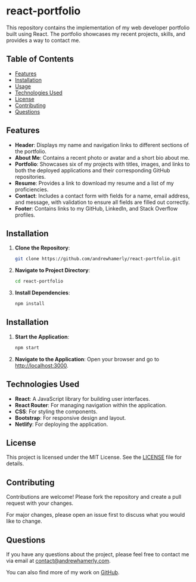 # react-portfolio

This repository contains the implementation of my web developer portfolio built using React. The portfolio showcases my recent projects, skills, and provides a way to contact me.

## Table of Contents
- [Features](#features)
- [Installation](#installation)
- [Usage](#usage)
- [Technologies Used](#technologies-used)
- [License](#license)
- [Contributing](#contributing)
- [Questions](#questions)

## Features

- **Header**: Displays my name and navigation links to different sections of the portfolio.
- **About Me**: Contains a recent photo or avatar and a short bio about me.
- **Portfolio**: Showcases six of my projects with titles, images, and links to both the deployed applications and their corresponding GitHub repositories.
- **Resume**: Provides a link to download my resume and a list of my proficiencies.
- **Contact**: Includes a contact form with fields for a name, email address, and message, with validation to ensure all fields are filled out correctly.
- **Footer**: Contains links to my GitHub, LinkedIn, and Stack Overflow profiles.

## Installation

1. **Clone the Repository**:
   ```bash
   git clone https://github.com/andrewhamerly/react-portfolio.git
   ```
2. **Navigate to Project Directory**:
   ```bash
   cd react-portfolio
   ```
3. **Install Dependencies**:
   ```bash
   npm install
   ```

## Installation

1. **Start the Application**:
   ```bash
   npm start
   ```
2. **Navigate to the Application**:
   Open your browser and go to [http://localhost:3000](http://localhost:3000).

## Technologies Used

- **React**: A JavaScript library for building user interfaces.
- **React Router**: For managing navigation within the application.
- **CSS**: For styling the components.
- **Bootstrap**: For responsive design and layout.
- **Netlify**: For deploying the application.

## License

This project is licensed under the MIT License. See the [LICENSE](LICENSE) file for details.

## Contributing

Contributions are welcome! Please fork the repository and create a pull request with your changes. 

For major changes, please open an issue first to discuss what you would like to change.

## Questions

If you have any questions about the project, please feel free to contact me via email at [contact@andrewhamerly.com](mailto:contact@andrewhamerly.com). 

You can also find more of my work on [GitHub](https://github.com/andrewhamerly).
